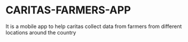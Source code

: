 # CARITAS-FARMERS-APP
It is a mobile app  to help caritas collect data from farmers from different locations around the country
